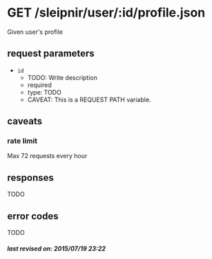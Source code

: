 # GET /sleipnir/user/:id/profile.json

Given user's profile

## request parameters

- `id`
  - TODO: Write description
  - required
  - type: TODO
  - CAVEAT: This is a REQUEST PATH variable.

## caveats

### rate limit

Max 72 requests every hour

## responses

TODO

## error codes

TODO

##### last revised on: 2015/07/19 23:22
